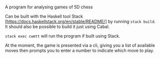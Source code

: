 A program for analysing games of 5D chess

Can be built with the Haskell tool Stack [https://docs.haskellstack.org/en/stable/README/] by running `stack build`.
It should also be possible to build it just using Cabal.

`stack exec cwmtt` will run the program if built using Stack.

At the moment, the game is presented via a cli, giving you a list of available moves then prompts you to enter a number to indicate which move to play.
